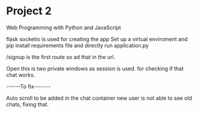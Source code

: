 # Project 2

Web Programming with Python and JavaScript

flask socketio is used for creating the app
Set up a virtual enviroment and pip install requirements file and directly run application.py

/signup is the first route so ad that in the url. 

Open this is two private windows as session is used. for checking if that chat works.

------To fix-------

Auto scroll to be added in the chat container
new user is not able to see old chats, fixing that.



